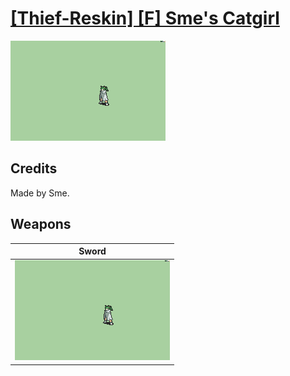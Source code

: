 # [\[Thief-Reskin\] \[F\] Sme's Catgirl](./)

<img src="./1.%20Sword/Sword_000.png" alt="[Thief-Reskin] [F] Sme's Catgirl standing" />

## Credits

Made by Sme.

## Weapons


|Sword |
|  :---: |
| <img alt="Sword animation" src="./1.%20Sword/Sword.gif" /> |
